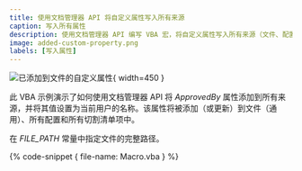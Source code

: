 ```yaml
---
title: 使用文档管理器 API 将自定义属性写入所有来源
caption: 写入所有属性
description: 使用文档管理器 API 编写 VBA 宏，将自定义属性写入所有来源（文件、配置、切割清单项）
image: added-custom-property.png
labels: [写入属性]
---
```

![已添加到文件的自定义属性](added-custom-property.png){ width=450 }

此 VBA 示例演示了如何使用文档管理器 API 将 *ApprovedBy* 属性添加到所有来源，并将其值设置为当前用户的名称。该属性将被添加（或更新）到文件（通用）、所有配置和所有切割清单项中。

在 *FILE_PATH* 常量中指定文件的完整路径。

{% code-snippet { file-name: Macro.vba } %}